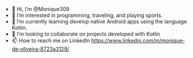 - 👋 Hi, I’m @Monique309
- 👀 I’m interested in programming, traveling, and playing sports.
- 🌱 I’m currently learning develop native Android apps using the language Kotlin.
- 💞️ I’m looking to collaborate on projects developed with Kotlin
- 📫 How to reach me on LinkedIn https://www.linkedin.com/in/monique-de-oliveira-8723a3129/

<!---
Monique309/Monique309 is a ✨ special ✨ repository because its `README.md` (this file) appears on your GitHub profile.
You can click the Preview link to take a look at your changes.
--->

